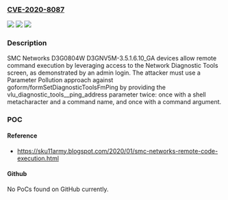### [CVE-2020-8087](https://cve.mitre.org/cgi-bin/cvename.cgi?name=CVE-2020-8087)
![](https://img.shields.io/static/v1?label=Product&message=n%2Fa&color=blue)
![](https://img.shields.io/static/v1?label=Version&message=n%2Fa&color=blue)
![](https://img.shields.io/static/v1?label=Vulnerability&message=n%2Fa&color=brighgreen)

### Description

SMC Networks D3G0804W D3GNV5M-3.5.1.6.10_GA devices allow remote command execution by leveraging access to the Network Diagnostic Tools screen, as demonstrated by an admin login. The attacker must use a Parameter Pollution approach against goform/formSetDiagnosticToolsFmPing by providing the vlu_diagnostic_tools__ping_address parameter twice: once with a shell metacharacter and a command name, and once with a command argument.

### POC

#### Reference
- https://sku11army.blogspot.com/2020/01/smc-networks-remote-code-execution.html

#### Github
No PoCs found on GitHub currently.

